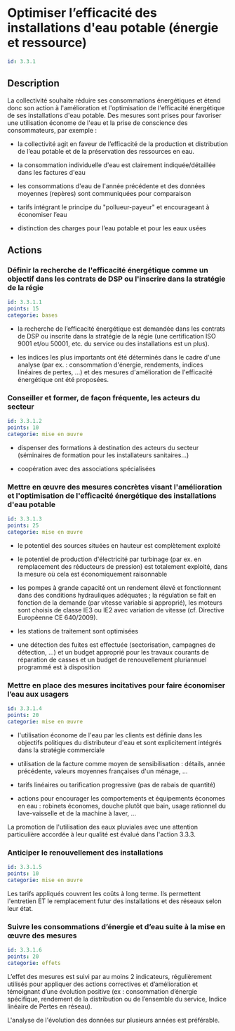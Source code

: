 # Optimiser l’efficacité des installations d'eau potable (énergie et ressource)
```yaml
id: 3.3.1
```
## Description
La collectivité souhaite réduire ses consommations énergétiques et étend donc son action à l'amélioration et l'optimisation de l'efficacité énergétique de ses installations d'eau potable. Des mesures sont prises pour favoriser une utilisation économe de l'eau et la prise de conscience des consommateurs, par exemple :

- la collectivité agit en faveur de  l’efficacité de la production et distribution de l’eau potable et de la préservation des ressources en eau.

- la consommation individuelle d'eau est clairement indiquée/détaillée dans les factures d'eau

- les consommations d'eau de l'année précédente et des données moyennes (repères) sont communiquées pour comparaison

- tarifs intégrant le principe du "pollueur-payeur" et encourageant à économiser l’eau

- distinction des charges pour l’eau potable et pour les eaux usées



## Actions
### Définir la recherche de l'efficacité énergétique comme un objectif dans les contrats de DSP ou l'inscrire dans la stratégie de la régie
```yaml
id: 3.3.1.1
points: 15
categorie: bases
```
- la recherche de l’efficacité énergétique est demandée dans les contrats de DSP ou inscrite dans la stratégie de la régie (une certification ISO 9001 et/ou 50001,  etc. du service ou des installations est un plus).

- les indices les plus importants ont été déterminés dans le cadre d'une analyse (par ex. : consommation d'énergie, rendements, indices linéaires de pertes, …) et des mesures d'amélioration de l'efficacité énergétique ont été proposées.




### Conseiller et former, de façon fréquente, les acteurs du secteur
```yaml
id: 3.3.1.2
points: 10
categorie: mise en œuvre
```
- dispenser des formations à destination des acteurs du secteur (séminaires de formation pour les installateurs sanitaires...)

- coopération avec des associations spécialisées




### Mettre en œuvre des mesures concrètes visant l'amélioration et l'optimisation de l'efficacité énergétique des installations d'eau potable
```yaml
id: 3.3.1.3
points: 25
categorie: mise en œuvre
```
- le potentiel des sources situées en hauteur est complètement exploité

- le potentiel de production d'électricité par turbinage (par ex. en remplacement des réducteurs de pression) est totalement exploité, dans la mesure où cela est économiquement raisonnable

- les pompes à grande capacité ont un rendement élevé et fonctionnent dans des conditions hydrauliques adéquates ; la régulation se fait en fonction de la demande (par vitesse variable si approprié), les moteurs sont choisis de classe IE3 ou IE2 avec variation de vitesse (cf. Directive Européenne CE 640/2009).

- les stations de traitement sont optimisées 

- une détection des fuites est effectuée (sectorisation, campagnes de détection, …) et un budget approprié pour les travaux courants de réparation de casses et un budget de renouvellement pluriannuel programmé  est à disposition




### Mettre en place des mesures incitatives pour faire économiser l’eau aux usagers
```yaml
id: 3.3.1.4
points: 20
categorie: mise en œuvre
```
- l'utilisation économe de l'eau par les clients est définie dans les objectifs politiques du distributeur d'eau et sont explicitement intégrés dans la stratégie commerciale

- utilisation de la facture comme moyen de sensibilisation : détails, année précédente, valeurs moyennes françaises d'un ménage, ...

- tarifs linéaires ou tarification progressive (pas de rabais de quantité) 

- actions pour encourager les comportements et équipements économes en eau : robinets économes, douche plutôt que bain, usage rationnel du lave-vaisselle et de la machine à laver, ...

La promotion de l'utilisation des eaux pluviales avec une attention particulière accordée à leur qualité est évalué dans l'action 3.3.3.




### Anticiper le renouvellement des installations
```yaml
id: 3.3.1.5
points: 10
categorie: mise en œuvre
```
Les tarifs appliqués couvrent les coûts à long terme. Ils permettent l'entretien ET le remplacement futur des installations et des réseaux selon leur état.






### Suivre les consommations d’énergie et d’eau suite à la mise en œuvre des mesures
```yaml
id: 3.3.1.6
points: 20
categorie: effets
```
L’effet des mesures est suivi par au moins 2 indicateurs, régulièrement utilisés pour appliquer des actions correctives et d’amélioration et témoignant d’une évolution positive (ex : consommation d’énergie spécifique, rendement de la distribution ou de l’ensemble du service, Indice linéaire de Pertes en réseau).

L'analyse de l'évolution des données sur plusieurs années est préférable.










